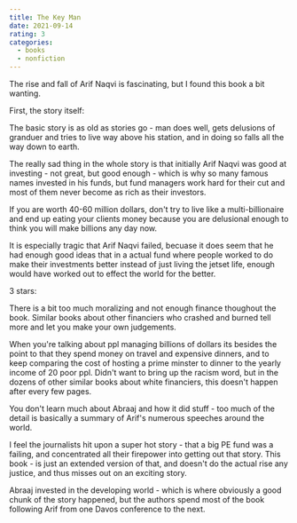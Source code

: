 ```yaml
---
title: The Key Man
date: 2021-09-14
rating: 3
categories:
  - books
  - nonfiction
---
```


The rise and fall of Arif Naqvi is fascinating, but I found this book a bit wanting.

First, the story itself:

The basic story is as old as stories go - man does well, gets delusions of granduer and tries to live way above his station, and in doing so falls all the way down to earth.

The really sad thing in the whole story is that initially Arif Naqvi was good at investing - not great, but good enough - which is why so many famous names invested in his funds, but fund managers work hard for their cut and most of them never become as rich as their investors.

If you are worth 40-60 million dollars, don't try to live like a multi-billionaire and end up eating your clients money because you are delusional enough to think you will make billions any day now.

It is especially tragic that Arif Naqvi failed, becuase it does seem that he had enough good ideas that in a actual fund where people worked to do make their investments better instead of just living the jetset life, enough would have worked out to effect the world for the better.

3 stars:

There is a bit too much moralizing and not enough finance thoughout the book. Similar books about other financiers who crashed and burned tell more and let you make your own judgements.

When you're talking about ppl managing billions of dollars its besides the point to that they spend money on travel and expensive dinners, and to keep comparing the cost of hosting a prime minster to dinner to the yearly income of 20 poor ppl. Didn't want to bring up the racism word, but in the dozens of other similar books about white financiers, this doesn't happen after every few pages. 

You don't learn much about Abraaj and how it did stuff - too much of the detail is basically a summary of Arif's numerous speeches around the world.

I feel the journalists hit upon a super hot story - that a big PE fund was a failing, and concentrated all their firepower into getting out that story. This book - is just an extended version of that, and doesn't do the actual rise any justice, and thus misses out on an exciting story.

Abraaj invested in the developing world - which is where obviously a good chunk of the story happened, but the authors spend most of the book following Arif from one Davos conference to the next.